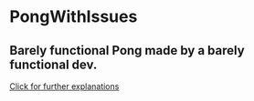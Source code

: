 # PongWithIssues
## Barely functional Pong made by a barely functional dev.
[Click for further explanations](https://en.wikipedia.org/wiki/Pong)